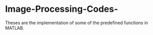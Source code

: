 # Image-Processing-Codes-
Theses are the implementation of some of the predefined functions in MATLAB.
